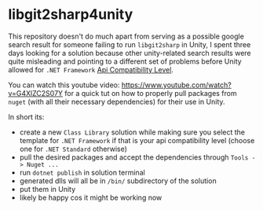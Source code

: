 # libgit2sharp4unity

This repository doesn't do much apart from serving as a possible google search result for someone failing to run `libgit2sharp` in Unity, I spent three days looking for a solution because other unity-related search results were quite misleading and pointing to a different set of problems before Unity allowed for `.NET Framework` [Api Compatibility Level](https://docs.unity3d.com/Manual/dotnetProfileSupport.html).

You can watch this youtube video: https://www.youtube.com/watch?v=G4XlZC2S07Y for a quick tut on how to properly pull packages from `nuget` (with all their necessary dependencies) for their use in Unity.

In short its:
- create a new `Class Library` solution while making sure you select the template for `.NET Framework` if that is your api compatibility level (choose one for `.NET Standard` otherwise)
- pull the desired packages and accept the dependencies through `Tools -> Nuget ...`
- run `dotnet publish` in solution terminal
- generated dlls will all be in `/bin/` subdirectory of the solution
- put them in Unity
- likely be happy cos it might be working now
